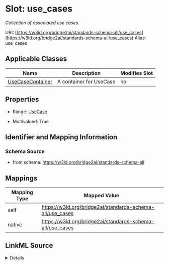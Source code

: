 

# Slot: use_cases 


_Collection of associated use cases._





URI: [https://w3id.org/bridge2ai/standards-schema-all/use_cases](https://w3id.org/bridge2ai/standards-schema-all/use_cases)
Alias: use_cases

<!-- no inheritance hierarchy -->





## Applicable Classes

| Name | Description | Modifies Slot |
| --- | --- | --- |
| [UseCaseContainer](UseCaseContainer.md) | A container for UseCase |  no  |







## Properties

* Range: [UseCase](UseCase.md)

* Multivalued: True





## Identifier and Mapping Information







### Schema Source


* from schema: https://w3id.org/bridge2ai/standards-schema-all




## Mappings

| Mapping Type | Mapped Value |
| ---  | ---  |
| self | https://w3id.org/bridge2ai/standards-schema-all/use_cases |
| native | https://w3id.org/bridge2ai/standards-schema-all/use_cases |




## LinkML Source

<details>
```yaml
name: use_cases
description: Collection of associated use cases.
from_schema: https://w3id.org/bridge2ai/standards-schema-all
rank: 1000
alias: use_cases
domain_of:
- UseCaseContainer
range: UseCase
multivalued: true
inlined: true
inlined_as_list: true

```
</details>